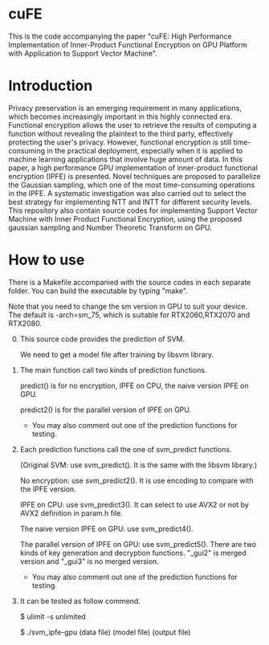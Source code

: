 # cuFE
This is the code accompanying the paper "cuFE: High Performance Implementation of Inner-Product Functional Encryption on GPU Platform with Application to Support Vector Machine". 

# Introduction
Privacy preservation is an emerging requirement in many applications, which becomes increasingly important in this highly connected era. Functional encryption allows the user to retrieve the results of computing a function without revealing the plaintext to the third party, effectively protecting the user's privacy. However, functional encryption is still time-consuming in the practical deployment, especially when it is applied to machine learning applications that involve huge amount of data. In this paper, a high performance GPU implementation of inner-product functional encryption (IPFE) is presented. Novel techniques are proposed to parallelize the Gaussian sampling, which one of the most time-consuming operations in the IPFE. A systematic investigation was also carried out to select the best strategy for implementing NTT and INTT for different security levels. This repository also contain source codes for implementing Support Vector Machine with Inner Product Functional Encryption, using the proposed gaussian sampling and Number Theoretic Transform on GPU.

# How to use
There is a Makefile accompanied with the source codes in each separate folder. You can build the executable by typing "make".

Note that you need to change the sm version in GPU to suit your device. The default is -arch=sm_75, which is suitable for RTX2060,RTX2070 and RTX2080.

0) This source code provides the prediction of SVM.

    We need to get a model file after training by libsvm library.

1) The main function call two kinds of prediction functions.

    predict() is for no encryption, IPFE on CPU, the naive version IPFE on GPU.

    predict2() is for the parallel version of IPFE on GPU.

    * You may also comment out one of the prediction functions for testing.

2) Each prediction functions call the one of svm_predict functions.

    (Original SVM: use svm_predict(). It is the same with the libsvm library.)

    No encryption: use svm_predict2(). It is use encoding to compare with the IPFE version.

    IPFE on CPU: use svm_predict3(). It can select to use AVX2 or not by AVX2 definition in param.h file.

    The naive version IPFE on GPU: use svm_predict4(). 

    The parallel version of IPFE on GPU: use svm_predict5(). There are two kinds of key generation and decryption functions. "_gui2" is merged version and "_gui3" is no merged version.
    
    * You may also comment out one of the prediction functions for testing.

3) It can be tested as follow commend.

    $ ulimit -s unlimited

    $ ./svm_ipfe-gpu (data file) (model file) (output file)
